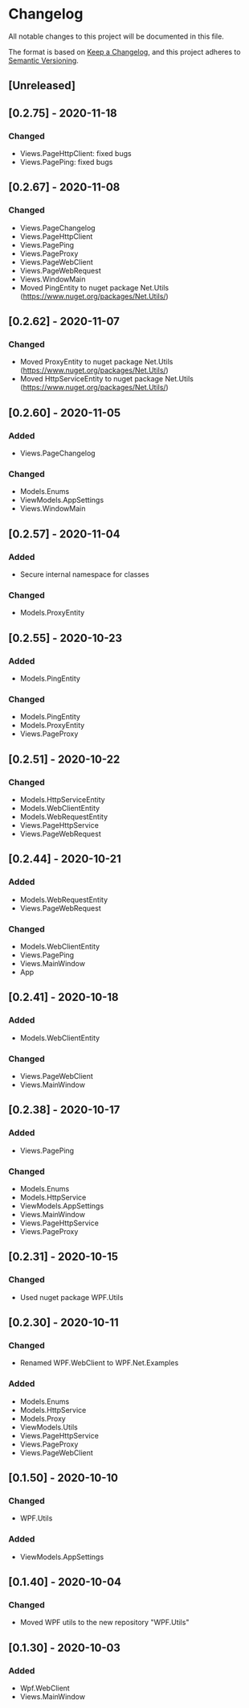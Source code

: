 # Changelog
All notable changes to this project will be documented in this file.

The format is based on [Keep a Changelog](https://keepachangelog.com/en/1.0.0/),
and this project adheres to [Semantic Versioning](https://semver.org/spec/v2.0.0.html).

## [Unreleased]

## [0.2.75] - 2020-11-18
### Changed
- Views.PageHttpClient: fixed bugs
- Views.PagePing: fixed bugs

## [0.2.67] - 2020-11-08
### Changed
- Views.PageChangelog
- Views.PageHttpClient
- Views.PagePing
- Views.PageProxy
- Views.PageWebClient
- Views.PageWebRequest
- Views.WindowMain
- Moved PingEntity to nuget package Net.Utils (https://www.nuget.org/packages/Net.Utils/)

## [0.2.62] - 2020-11-07
### Changed
- Moved ProxyEntity to nuget package Net.Utils (https://www.nuget.org/packages/Net.Utils/)
- Moved HttpServiceEntity to nuget package Net.Utils (https://www.nuget.org/packages/Net.Utils/)

## [0.2.60] - 2020-11-05
### Added
- Views.PageChangelog
### Changed
- Models.Enums
- ViewModels.AppSettings
- Views.WindowMain

## [0.2.57] - 2020-11-04
### Added
- Secure internal namespace for classes
### Changed
- Models.ProxyEntity

## [0.2.55] - 2020-10-23
### Added
- Models.PingEntity
### Changed
- Models.PingEntity
- Models.ProxyEntity
- Views.PageProxy

## [0.2.51] - 2020-10-22
### Changed
- Models.HttpServiceEntity
- Models.WebClientEntity
- Models.WebRequestEntity
- Views.PageHttpService
- Views.PageWebRequest

## [0.2.44] - 2020-10-21
### Added
- Models.WebRequestEntity
- Views.PageWebRequest
### Changed
- Models.WebClientEntity
- Views.PagePing
- Views.MainWindow
- App

## [0.2.41] - 2020-10-18
### Added
- Models.WebClientEntity
### Changed
- Views.PageWebClient
- Views.MainWindow

## [0.2.38] - 2020-10-17
### Added
- Views.PagePing
### Changed
- Models.Enums
- Models.HttpService
- ViewModels.AppSettings
- Views.MainWindow
- Views.PageHttpService
- Views.PageProxy

## [0.2.31] - 2020-10-15
### Changed
- Used nuget package WPF.Utils

## [0.2.30] - 2020-10-11
### Changed
- Renamed WPF.WebClient to WPF.Net.Examples
### Added
- Models.Enums
- Models.HttpService
- Models.Proxy
- ViewModels.Utils
- Views.PageHttpService
- Views.PageProxy
- Views.PageWebClient

## [0.1.50] - 2020-10-10
### Changed
- WPF.Utils
### Added
- ViewModels.AppSettings

## [0.1.40] - 2020-10-04
### Changed
- Moved WPF utils to the new repository "WPF.Utils"

## [0.1.30] - 2020-10-03
### Added
- Wpf.WebClient
- Views.MainWindow
